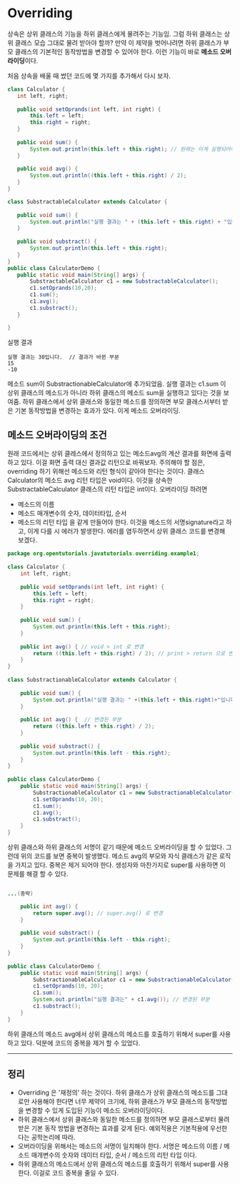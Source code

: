 # Overriding
 상속은 상위 클래스의 기능을 하위 클래스에게 물려주는 기능임. 그럼 하위 클래스는 상위 클래스 모습 그대로 물려 받아야 할까? 
 만약 이 제약을 벗어나려면 하위 클래스가 부모 클래스의 기본적인 동작방법을 변경할 수 있어야 한다. 이런 기능이 바로 **메소드 오버라이딩**이다.
    
 처음 상속을 배울 때 썼던 코드에 몇 가지를 추가해서 다시 보자.
 ```java
 class Calculator {
	int left, right;
	
	public void setOprands(int left, int right) {
		this.left = left;
		this.right = right;
	}
	
	public void sum() {
		System.out.println(this.left + this.right); // 원래는 이게 실행되어야 하는데
	}
	
	public void avg() {
		System.out.println((this.left + this.right) / 2);
	}
}

class SubstractableCalculator extends Calculator {
	
	public void sum() {                                                         // 추가된 부분
		System.out.println("실행 결과는 " + (this.left + this.right) + "입니다");  // 이게 실행됨(하위 클래스의 메소드)
	}
	
	public void substract() {
		System.out.println(this.left + this.right);
	}
}
public class CalculatorDemo {
	public static void main(String[] args) {
		SubstractableCalculator c1 = new SubstractableCalculator();
		c1.setOprands(10,20);
		c1.sum();
		c1.avg();
		c1.substract();
	}

}
```
실행 결과
```
실행 결과는 30입니다.  // 결과가 바뀐 부분
15
-10
```
메소드 sum이 SubstractionableCalculator에 추가되었음. 실행 결과는 c1.sum 이 상위 클래스의 메소드가 아니라 하위 클래스의 메소드 sum을 실행하고 있다는 것을 보여줌.
하위 클래스에서 상위 클래스와 동일한 메소드를 정의하면 부모 클래스서부터 받은 기본 동작방법을 변경하는 효과가 있다. 이게 메소드 오버라이딩.   
   
## 메소드 오버라이딩의 조건
원래 코드에서는 상위 클레스에서 정의하고 있는 메소드avg의 계산 결과를 화면에 출력하고 있다. 이걸 화면 출력 대신 결과값 리턴으로 바꿔보자. 주의해야 할 점은, overriding 하기 위해선
메소드와 리턴 형식이 같아야 한다는 것이다. 클래스 Calculator의 메소드 avg 리턴 타입은 void이다. 이것을 상속한 SubstractableCalculator 클래스의 리턴 타입은 int이다. 오버라이딩 하려면
* 메소드의 이름
* 메소드 매개변수의 숫자, 데이터타입, 순서
* 메소드의 리턴 타입
을 같게 만들어야 한다. 이것을 메소드의 서명signature라고 하고, 이게 다를 시 에러가 발생한다. 에러를 염두하면서 상위 클래스 코드를 변경해 보겠다.
```java
package org.opentutorials.javatutorials.overriding.example1;
 
class Calculator {
    int left, right;
 
    public void setOprands(int left, int right) {
        this.left = left;
        this.right = right;
    }
 
    public void sum() {
        System.out.println(this.left + this.right);
    }
 
    public int avg() { // void > int 로 변경
        return ((this.left + this.right) / 2); // print > return 으로 변경
    }
}
 
class SubstractionableCalculator extends Calculator {
     
    public void sum() {
        System.out.println("실행 결과는 " +(this.left + this.right)+"입니다.");
    }
     
    public int avg() {  // 변경된 부분
        return ((this.left + this.right) / 2);
    }
     
    public void substract() {
        System.out.println(this.left - this.right);
    }
}
 
public class CalculatorDemo {
    public static void main(String[] args) {
        SubstractionableCalculator c1 = new SubstractionableCalculator();
        c1.setOprands(10, 20);
        c1.sum();
        c1.avg();
        c1.substract();
    }
}
```
상위 클래스와 하위 클래스의 서명이 같기 때문에 메소드 오버라이딩을 할 수 있었다. 그런데 위의 코드를 보면 중복이 발생했다. 
메소드 avg의 부모와 자식 클래스가 같은 로직을 가지고 있다. 중복은 제거 되어야 한다. 생성자와 마찬가지로 super를 사용하면 이 문제를 해결 할 수 있다.

```java

...(중략)

    public int avg() {
        return super.avg(); // super.avg() 로 변경
    }
     
    public void substract() {
        System.out.println(this.left - this.right);
    }
}
 
public class CalculatorDemo {
    public static void main(String[] args) {
        SubstractionableCalculator c1 = new SubstractionableCalculator();
        c1.setOprands(10, 20);
        c1.sum();
        System.out.println("실행 결과는" + c1.avg()); // 변경된 부분
        c1.substract();
    }
}
```
하위 클래스의 메소드 avg에서 상위 클래스의 메소드를 호출하기 위해서 super를 사용하고 있다. 덕분에 코드의 중복을 제거 할 수 있었다.

---
## 정리
* Overriding 은 '재정의' 하는 것이다. 하위 클래스가 상위 클래스의 메소드를 그대로만 사용해야 한다면 너무 제약이 크기에, 하위 클래스가 부모 클래스의 동작방법을 변경할 수 있게 도입된 기능이 메소드 오버라이딩이다.
* 하위 클래스에서 상위 클래스와 동일한 메소드를 정의하면 부모 클래스로부터 물려받은 기본 동작 방법을 변경하는 효과를 갖게 된다. 예외적용은 기본적용에 우선한다는 공학논리에 따라.
* 오버라이딩을 위해서는 메소드의 서명이 일치해야 한다. 서명은 메소드의 이름 / 메소드 매개변수의 숫자와 데이터 타입, 순서 / 메소드의 리턴 타입 이다.
* 하위 클래스의 메소드에서 상위 클래스의 메소드를 호출하기 위해서 super를 사용한다. 이걸로 코드 중복을 줄일 수 있다.
